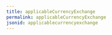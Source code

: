 ```yaml
---
title: applicableCurrencyExchange
permalink: applicableCurrencyExchange
jsonid: applicablecurrencyexchange
---
```

